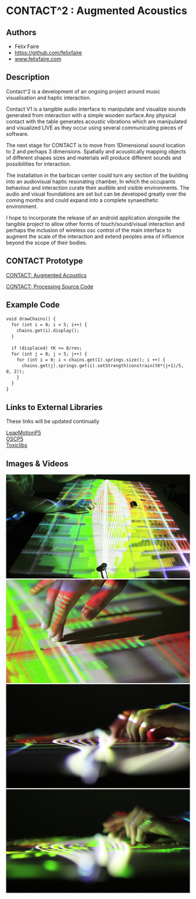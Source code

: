 # CONTACT^2 : Augmented Acoustics

## Authors
- Felix Faire
- https://github.com/felixfaire
- www.felixfaire.com

## Description

Contact^2 is a development of an ongoing project around music visualisation and haptic interaction.

Contact V1 is a tangible audio interface to manipulate and visualize sounds generated from interaction with a simple wooden surface.Any physical contact with the table generates acoustic vibrations which are manipulated and visualized LIVE as they occur using several communicating pieces of software.

The next stage for CONTACT is to move from 1Dimensional sound location to 2 and perhaps 3 dimensions. Spatially and acoustically mapping objects of different shapes sizes and materials will produce different sounds and possibilities for interaction.

The installation in the barbican center could turn any section of the building into an audiovisual haptic resonating chamber, In which the occupants behaviour and interaction curate their audible and visible environments. The audio and visual foundations are set but can be developed greatly over the coming months and could expand into a complete synaesthetic environment. 

I hope to incorporate the release of an android application alongside the tangible project to allow other forms of touch/sound/visual interaction and perhaps the inclusion of wireless osc control of the main interface to augment the scale of the interaction and extend peoples area of influence beyond the scope of their bodies.

## CONTACT Prototype

[CONTACT: Augmented Acoustics](https://vimeo.com/82107250 "CONTACT: Augmented Acoustics")  

[CONTACT: Processing Source Code](https://github.com/felixfaire/CONTACT "CONTACT: Processing Source Code")

## Example Code
```
void drawChains() {
  for (int i = 0; i < 5; i++) {
    chains.get(i).display();
  }

  if (displaced) tK += 8/rev;
  for (int j = 0; j < 5; j++) {
    for (int i = 0; i < chains.get(1).springs.size(); i ++) {
      chains.get(j).springs.get(i).setStrength(constrain(tK*(j+1)/5, 0, 2));
    }
  }
}
```
## Links to External Libraries
These links will be updated continually

[LeapMotionP5](http://www.onformative.com/blog/leap-motion-library-for-processing/ "LeapMotionP5")  
[OSCP5](http://www.sojamo.de/libraries/oscP5/ "OSCP5")  
[Toxiclibs](http://toxiclibs.org/ "Toxiclibs")  


## Images & Videos

![Example Image](project_images/contact-1.jpg?raw=true "Contact-1")
![Example Image](project_images/contact-2.jpg?raw=true "Contact-2")
![Example Image](project_images/contact-3.jpg?raw=true "Contact-3")
![Example Image](project_images/contact-4.jpg?raw=true "Contact-4")


